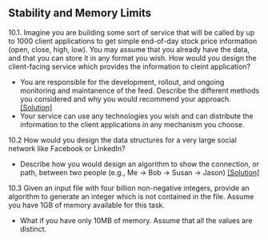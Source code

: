 ## Stability and Memory Limits

10.1. Imagine you are building some sort of service that will be called by up to 1000 client applications to get simple end-of-day stock price information (open, close, high, low). You may assume that you already have the data, and that you can store it in any format you wish. How would you design the client-facing service which provides the information to cleint application?
  - You are responsible for the development, rollout, and ongoing monitoring and maintanence of the feed. Describe the different methods you considered and why you would recommend your approach. [[Solution]](../code/10-1.md)
  - Your service can use any technologies you wish and can distribute the information to the client applications in any mechanism you choose. 

10.2 How would you design the data structures for a very large social network like Facebook or LinkedIn?
  - Describe how you would design an algorithm to show the connection, or path, between two people (e.g., Me -> Bob -> Susan -> Jason) [[Solution]](../code/10-2.java)

10.3 Given an input file with four billion non-negative integers, provide an algorithm to generate an integer which is not contained in the file. Assume you have 1GB of memory available for this task. 
  - What if you have only 10MB of memory. Assume that all the values are distinct.
